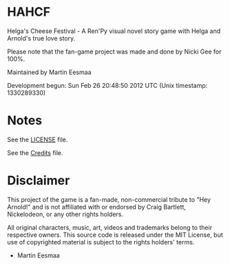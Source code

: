 # HAHCF

Helga's Cheese Festival - A Ren'Py visual novel story game with Helga and Arnold's true love story. 

Please note that the fan-game project was made and done by Nicki Gee for 100%.

Maintained by Martin Eesmaa

Development begun: Sun Feb 26 20:48:50 2012 UTC (Unix timestamp: 1330289330)

# Notes

See the [LICENSE](LICENSE) file.

See the [Credits](CREDITS.txt) file.

# Disclaimer

This project of the game is a fan-made, non-commercial tribute to "Hey Arnold!" 
and is not affiliated with or endorsed by Craig Bartlett, Nickelodeon, or any other rights holders. 

All original characters, music, art, videos and trademarks belong to their respective owners. 
This source code is released under the MIT License, but use of copyrighted material is subject to the rights holders' terms.

- Martin Eesmaa
